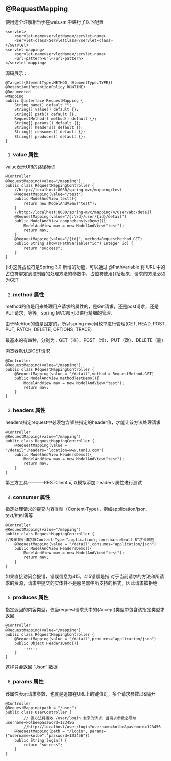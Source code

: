 ## @RequestMapping

使用这个注解相当于在web.xml中进行了以下配置

```
<servlet>
    <servlet-name>servletName</servlet-name>
    <servlet-class>ServletClass</servlet-class>
</servlet>
<servlet-mapping>
    <servlet-name>servletName</servlet-name>
    <url-pattern>url</url-pattern>
</servlet-mapping>
```

源码展示：

```
@Target({ElementType.METHOD, ElementType.TYPE})
@Retention(RetentionPolicy.RUNTIME)
@Documented
@Mapping
public @interface RequestMapping {
	String name() default "";
	String[] value() default {};
	String[] path() default {};
	RequestMethod[] method() default {};
	String[] params() default {};
	String[] headers() default {};
	String[] consumes() default {};
	String[] produces() default {};
}
```



1. ### value 属性

value表示URI的路径标识

```
@Controller
@RequestMapping(value="/mapping")
public class RequestMappingController {
    //http://localhost:8080/spring-mvc/mapping/test
    @RequestMapping(value="/test")
    public ModelAndView test(){
        return new ModelAndView("test");
    }
    //http://localhost:8080/spring-mvc/mapping/4/user/abc/detail
    @RequestMapping(value="/{:\\d}/user/{id}/detail")
    public ModelAndView comprehensiveDemo(){
        ModelAndView mav = new ModelAndView("test");
        return mav;
    }
    @RequestMapping(value="/{id}", method=RequestMethod.GET)
	public String show(@PathVariable("id") Integer id) {
		return "success";
	}
}
```

{id}这类占位符是Spring 3.0 新增的功能，可以通过 @PathVariable 将 URL 中的占位符绑定到控制器的处理方法的参数中，占位符使用{}括起来，请求的方法必须为GET

2. ### method 属性

method的值是用来处理用户请求的属性的，是Get请求，还是post请求，还是PUT请求，等等，spring MVC都可以进行精细的管理.

由于Mehtod的值是固定的，所以spring mvc用枚举进行管理(GET, HEAD, POST, PUT, PATCH, DELETE, OPTIONS, TRACE)

最基本的有四种，分别为：GET（查）、POST（增）、PUT（改）、DELETE（删）

浏览器默认是GET请求

```
@Controller
@RequestMapping(value="/mapping")
public class RequestMappingController {
    @RequestMapping(value = "/detail",method = RequestMethod.GET)
    public ModelAndView methodTestDemo(){
        ModelAndView mav = new ModelAndView("test");
        return mav;
    }
}
```



3. ### headers 属性

headers指定request中必须包含某些指定的header值，才能让该方法处理请求

```
@Controller
@RequestMapping(value="/mapping")
public class RequestMappingController {
    @RequestMapping(value = "/detail",headers="location=www.tuniu.com")
    public ModelAndView HeadersDemo(){
        ModelAndView mav = new ModelAndView("test");
        return mav;
    }
}
```

第三方工具--------RESTClient 可以模拟添加 headers 属性进行测试

4. ### consumer 属性

指定处理请求的提交内容类型（Content-Type），例如application/json, text/html等等

```
@Controller
@RequestMapping(value="/mapping")
public class RequestMappingController {
//表示我们请求体Content-Type:"application\json;charset=utf-8"才会响应
    @RequestMapping(value = "/detail",consumes="application/json")
    public ModelAndView HeadersDemo(){
        ModelAndView mav = new ModelAndView("test");
        return mav;
    }
}
```

如果直接访问会报错，错误信息为415，415错误是指 对于当前请求的方法和所请求的资源，请求中提交的实体并不是服务器中所支持的格式，因此请求被拒绝

5. ### produces 属性

指定返回的内容类型，仅当request请求头中的(Accept)类型中包含该指定类型才返回

```
@Controller
@RequestMapping(value="/mapping")
public class RequestMappingController {    
    @RequestMapping(value = "/detail",produces="application/json")
    public Object HeadersDemo(){
        ......
    }
}
```

这样只会返回 “Json“ 数据

6. ### params 属性

该属性表示请求参数，也就是追加在URL上的键值对，多个请求参数以&隔开

```
@Controller
@RequestMapping(path = "/user")
public class UserController {
        // 该方法将接收 /user/login 发来的请求，且请求参数必须为 username=kolbe&password=123456
        //http://localhost/user/login?username=kolbe&password=123456
	@RequestMapping(path = "/login", params={"username=kolbe","password=123456"})
	public String login() {
		return "success";
	}
}
```

